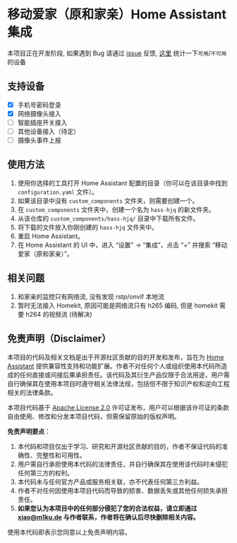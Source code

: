 # 移动爱家（原和家亲）Home Assistant 集成

本项目正在开发阶段, 如果遇到 Bug 请通过 [issue](https://github.com/XiaoMiku01/hass-hjq/issues) 反馈, [这里](https://github.com/XiaoMiku01/hass-hjq/issues/3) 统计一下`可用`/`不可用`的设备

## 支持设备

-   [x] 手机号密码登录
-   [x] 网络摄像头接入
-   [ ] 智能插座开关接入
-   [ ] 其他设备接入（待定）
-   [ ] 摄像头事件上报

## 使用方法

1. 使用你选择的工具打开 Home Assistant 配置的目录（你可以在该目录中找到 `configuration.yaml` 文件）。
2. 如果该目录中没有 `custom_components` 文件夹，则需要创建一个。
3. 在 `custom_components` 文件夹中，创建一个名为 `hass-hjq` 的新文件夹。
4. 从该仓库的 `custom_components/hass-hjq/` 目录中下载所有文件。
5. 将下载的文件放入你刚创建的 `hass-hjq` 文件夹中。
6. 重启 Home Assistant。
7. 在 Home Assistant 的 UI 中，进入 “设置” -> “集成”，点击 “+” 并搜索 “移动爱家（原和家亲）”。

## 相关问题

1. 和家亲的监控只有网络流, 没有发现 rstp/onvif 本地流
2. 暂时无法接入 Homekit, 原因可能是网络流只有 h265 编码, 但是 homekit 需要 h264 的视频流 (待解决)  


## 免责声明（Disclaimer）

本项目的代码及相关文档是出于开源社区贡献的目的开发和发布，旨在为 [Home Assistant](https://github.com/home-assistant) 提供兼容性支持和功能扩展。作者不对任何个人或组织使用本代码所造成的任何直接或间接后果承担责任。该代码及其衍生产品仅限于合法用途，用户需自行确保其在使用本项目时遵守相关法律法规，包括但不限于知识产权和逆向工程相关的法律条款。

本项目代码基于 [Apache License 2.0](./LICENSE) 许可证发布，用户可以根据该许可证的条款自由使用、修改和分发本项目代码，但需保留原始的版权声明。

**免责声明要点**：

1. 本代码和项目仅出于学习、研究和开源社区贡献的目的，作者不保证代码的准确性、完整性和可用性。
2. 用户需自行承担使用本代码的法律责任，并自行确保其在使用该代码时未侵犯任何第三方的权利。
3. 本代码未与任何官方产品或服务相关联，亦不代表任何第三方利益。
4. 作者不对任何因使用本项目代码而导致的损害、数据丢失或其他任何损失承担责任。
5. **如果您认为本项目中的任何部分侵犯了您的合法权益，请立即通过 <xiao@m1ku.de> 与作者联系，作者将在确认后尽快删除相关内容。**

使用本代码即表示您同意以上免责声明内容。
